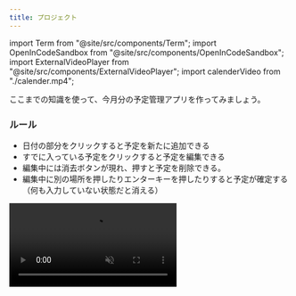 ```yaml
---
title: プロジェクト
---
```


import Term from "@site/src/components/Term";
import OpenInCodeSandbox from "@site/src/components/OpenInCodeSandbox";
import ExternalVideoPlayer from "@site/src/components/ExternalVideoPlayer";
import calenderVideo from "./calender.mp4";

ここまでの知識を使って、今月分の予定管理アプリを作ってみましょう。

### ルール

- 日付の部分をクリックすると予定を新たに追加できる
- すでに入っている予定をクリックすると予定を編集できる
- 編集中には消去ボタンが現れ、押すと予定を削除できる。
- 編集中に別の場所を押したりエンターキーを押したりすると予定が確定する（何も入力していない状態だと消える）

<video src={calenderVideo} controls loop autoPlay muted />

## ヒント

いきなり作るのが難しい場合はタスクを分解してみましょう。今回は大まかに<br/>
① カレンダーを作る<br/>
② カレンダーに機能をつける<br/>
の２つの仕事があるので、まず ① からやっていきましょう。

### ① について

- HTML要素の作成は`document.createElement`関数を使って行えます。また、`appendChild`メソッドを用いることで要素内に子要素を追加することができます。

- 表を作るわけなので`table`タグを使うのですが、日数を１から３０前後までいちいち html ファイルに書き込んでいくのは手間ですし応用が効かないので、javascript ファイル上で繰り返しを使ってコードを簡潔にしましょう。もちろん今月の日数はカレンダーを見ればわかりますが、[`Date` クラス](https://developer.mozilla.org/ja/docs/Web/JavaScript/Reference/Global_Objects/Date)を用いて月初めの日と月終わりの日を取ってこれば、計算をしなくても始まりの曜日や月の日数が取ってこれそうですね。

```javascript
const today = new Date();
const year = today.getFullYear();
const month = today.getMonth();
const startDate = new Date(year, month, 1);
const endDate = new Date(year, month + 1, 0);
```

- 後で日付の下に予定を追加したり予定を編集したりしたいので、予定を書き込むための要素も作ったうえで、その要素を保存するオブジェクトを作っておきましょう。

```javascript
//予定を書き込むための要素を格納するオブジェクト
const container = {};
//ここに予定を打ち込む要素を保存しておく
```

### ② について

- 要素をクリックした時に実行される関数は要素の`onclick` <Term type="javascriptProperty">プロパティ</Term>から設定することができます。

- イベントが発生して関数が呼び出されると、一番目の引数に発生したイベントの情報が格納された `Event` オブジェクトが渡されてきます。`Event`オブジェクトの`target`<Term type="javascriptProperty">プロパティ</Term>を用いることで、クリックした要素を取得することができます。取得した要素の種類によって関数を変えることで、予定の編集や追加の機能を実現できます。

```html title="index.html"
<div id="div">ここをクリック！</div>
```

```javascript title="script.js"
function clicked(e) {
  console.log(e.target.tagName);
}

const div = document.getElementById("div");

div.onclick = clicked;
```

<OpenInCodeSandbox path="/docs/2-browser-apps/09-project/samples/event-target" />


- グローバル変数の[`window`](https://developer.mozilla.org/ja/docs/Web/API/Window)は、スクリプトを実行しているウィンドウそのものを表します。この変数も`onclick`要素を指定することができます。

- [`addEventListener`メソッド](https://developer.mozilla.org/ja/docs/Web/API/EventTarget/addEventListener)は、ターゲットに特定のイベントが行われるたびに呼び出される関数を設定します。

```javascript title="script.js"
function pressed() {
  console.log("キーを押しました");
}

window.addEventListener("keypress", pressed);
```

<OpenInCodeSandbox path="/docs/2-browser-apps/09-project/samples/addEventListener" />

## 解答例

解答例は次のリンクを参照してください。

<OpenInCodeSandbox path="/docs/2-browser-apps/09-project/samples/calender" />

